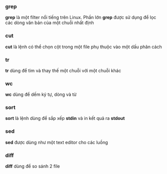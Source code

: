 ### grep

**grep** là một filter nổi tiếng trên Linux. Phần lớn **grep** được sử dụng để lọc các dòng văn bản của một chuỗi nhất định

### cut

**cut** là lệnh có thể chọn cột trong một file phụ thuộc vào một dấu phân cách

### tr 

**tr** dùng để tìm và thay thế một chuỗi với một chuỗi khác

### wc 

**wc** dùng để dếm ký tự, dòng và từ 

### sort

**sort** là lệnh dùng để sắp xếp **stdin** và in kết quả ra **stdout**

### sed

**sed** được dùng như một text editor cho các luồng

### diff

**diff** dùng để so sánh 2 file
